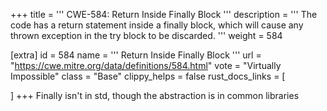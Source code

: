 +++
title = '''
CWE-584: Return Inside Finally Block
'''
description	= '''
The code has a return statement inside a finally block, which will cause any thrown exception in the try block to be discarded.
'''
weight = 584

[extra]
id = 584
name = '''
Return Inside Finally Block
'''
url = "https://cwe.mitre.org/data/definitions/584.html"
vote = "Virtually Impossible"
class = "Base"
clippy_helps = false
rust_docs_links = [
	
]
+++
Finally isn't in std, though the abstraction is in common libraries